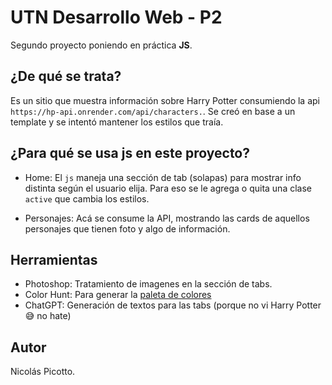 # UTN Desarrollo Web - P2

Segundo proyecto poniendo en práctica **JS**.

## ¿De qué se trata?

Es un sitio que muestra información sobre Harry Potter consumiendo la api `https://hp-api.onrender.com/api/characters.`. Se creó en base a un template y se intentó mantener los estilos que traía.

## ¿Para qué se usa js en este proyecto?

-  Home: El `js` maneja una sección de tab (solapas) para mostrar info distinta según el usuario elija. Para eso se le agrega o quita una clase `active` que cambia los estilos.

-  Personajes: Acá se consume la API, mostrando las cards de aquellos personajes que tienen foto y algo de información.

## Herramientas

-  Photoshop: Tratamiento de imagenes en la sección de tabs.
-  Color Hunt: Para generar la [paleta de colores](https://colorhunt.co/palette/d8efd395d2b355ad9bf1f8e8)
-  ChatGPT: Generación de textos para las tabs (porque no vi Harry Potter 😅 no hate)

## Autor

Nicolás Picotto.
